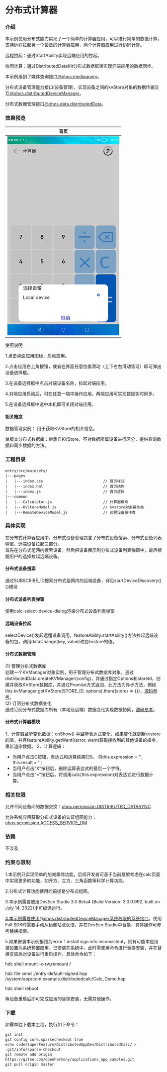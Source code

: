 # 分布式计算器

### 介绍

本示例使用分布式能力实现了一个简单的计算器应用，可以进行简单的数值计算，支持远程拉起另一个设备的计算器应用，两个计算器应用进行协同计算。

远程拉起：通过StartAbility实现远端应用的拉起。

协同计算：通过DistributedDataKit分布式数据框架实现异端应用的数据同步。

本示例用到了媒体查询接口[@ohos.mediaquery](https://gitee.com/openharmony/docs/blob/master/zh-cn/application-dev/reference/apis-arkui/js-apis-mediaquery.md )。

分布式设备管理能力接口(设备管理)，实现设备之间的kvStore对象的数据传输交互[@ohos.distributedDeviceManager](https://gitee.com/openharmony/docs/blob/master/zh-cn/application-dev/reference/apis-distributedservice-kit/js-apis-distributedDeviceManager.md )。

分布式数据管理接口[@ohos.data.distributedData](https://gitee.com/openharmony/docs/blob/master/zh-cn/application-dev/reference/apis-arkdata/js-apis-distributed-data.md )。

### 效果预览
| 首页                                  |
|-------------------------------------|
| ![](./screenshots/devices/main.png) |

使用说明

1.点击桌面应用图标，启动应用。

2.点击应用右上角按钮，或者在界面任意位置滑动（上下左右滑动皆可）即可弹出设备选择框。

3.在设备选择框中点击对端设备名称，拉起对端应用。

4.对端应用启动后，可在任意一端中操作应用，两端应用可实现数据实时同步。

5.在设备选择框中选中本机即可关闭对端应用。

#### 相关概念

数据管理实例： 用于获取KVStore的相关信息。

单版本分布式数据库：继承自KVStore，不对数据所属设备进行区分，提供查询数据和同步数据的方法。

### 工程目录
```
entry/src/main/ets/
|---pages
|   |---index.css                           // 首页样式
|   |---index.hml                           // 首页结构
|   |---index.js                            // 首页逻辑
|---common                                    
|   |---Calculator.js                       // 计算器模块
|   |---KvStoreModel.js                     // kvstore对象操作类
|   |---RemoteDeviceModel.js                // 远程设备操作类                                                     
```

### 具体实现
在分布式计算器应用中，分布式设备管理包含了分布式设备搜索、分布式设备列表弹窗、远端设备拉起三部分。  
首先在分布式组网内搜索设备，然后把设备展示到分布式设备列表弹窗中，最后根据用户的选择拉起远端设备。
#### 分布式设备搜索
通过SUBSCRIBE_ID搜索分布式组网内的远端设备，详见startDeviceDiscovery(){}模块
#### 分布式设备列表弹窗
使用calc-select-device-dialog渲染分布式设备列表弹窗
#### 远端设备拉起
selectDevice()发起远程设备调用，featureAbility.startAbility()方法拉起远端设备的包，调用dataChange(key, value)改变kvstore的值。
#### 分布式数据管理
(1) 管理分布式数据库  
创建一个KVManager对象实例，用于管理分布式数据库对象。通过distributedData.createKVManager(config)，并通过指定Options和storeId，创建并获取KVStore数据库，并通过Promise方式返回，此方法为异步方法，例如this.kvManager.getKVStore(STORE_ID, options).then((store) => {})，[源码参考](entry/src/main/js/MainAbility/common/kvstoreModel.js )。  
(2) 订阅分布式数据变化  
通过订阅分布式数据库所有（本地及远端）数据变化实现数据协同，[源码参考](entry/src/main/js/MainAbility/common/kvstoreModel.js )。

#### 分布式计算器模块
1、计算器监听变化数据：onShow() 中监听表达式变化，如果变化就更新kvstore的值，并且featureAbility.getWant((error, want)获取接收到的其他设备的指令，重新渲染数据。
2、计算逻辑：
* 当用户点击C按钮，表达式和运算结果归0。 将this.expression = ''; this.result = '';
* 当用户点击“X”按钮后，删除运算表达式的最后一个字符。
* 当用户点击“=”按钮后，将调用calc(this.expression)对表达式进行数据计算。


### 相关权限

允许不同设备间的数据交换：[ohos.permission.DISTRIBUTED_DATASYNC](https://gitee.com/openharmony/docs/blob/master/zh-cn/application-dev/security/AccessToken/permissions-for-all.md#ohospermissiondistributed_datasync)

允许系统应用获取分布式设备的认证组网能力：[ohos.permission.ACCESS_SERVICE_DM](https://gitee.com/openharmony/docs/blob/master/zh-cn/application-dev/security/AccessToken/permissions-for-system-apps.md#ohospermissionaccess_service_dm)

### 依赖

不涉及

### 约束与限制

1.本示例只实现简单的加减乘除功能，后续开发者可基于当前框架考虑在calc页面中实现更多的功能，如开方、立方、三角函数等科学计算功能。

2.分布式计算功能使用的前提是分布式组网。

3.本示例需要使用DevEco Studio 3.0 Beta4 (Build Version: 3.0.0.992, built on July 14, 2022)才可编译运行。

4.本示例需要使用@ohos.distributedDeviceManager系统权限的系统接口。使用Full SDK时需要手动从镜像站点获取，并在DevEco Studio中替换，具体操作可参考[替换指南](https://gitee.com/openharmony/docs/blob/master/zh-cn/application-dev/faqs/full-sdk-switch-guide.md)。

5.如果安装本示例报错为error：install sign info inconsistent，则有可能本应用被设置为系统预置应用，已安装在系统中，此时需使用命令进行替换安装，并在替换安装后对设备进行重启操作，具体命令如下：

hdc shell mount -o rw,remount /

hdc file send ./entry-default-signed.hap /system/app/com.example.distributedcalc/Calc_Demo.hap

hdc shell  reboot

等设备重启后即可完成应用的替换安装，无需其他操作。

### 下载

如需单独下载本工程，执行如下命令：
```
git init
git config core.sparsecheckout true
echo code/SuperFeature/DistributedAppDev/DistributedCalc/ > .git/info/sparse-checkout
git remote add origin https://gitee.com/openharmony/applications_app_samples.git
git pull origin master
```